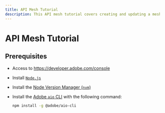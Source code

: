 ```yaml
---
title: API Mesh Tutorial
description: This API mesh tutorial covers creating and updating a mesh.
---
```


# API Mesh Tutorial


## Prerequisites

- Access to https://developer.adobe.com/console
- Install [`Node.js`](https://nodejs.org/en/download/)
- Install the [Node Version Manager (`nvm`)](https://github.com/nvm-sh/nvm)
- Install the [Adobe `aio` CLI](https://developer.adobe.com/runtime/docs/guides/tools/cli_install/) with the following command:

    ```bash
    npm install -g @adobe/aio-cli
    ```

